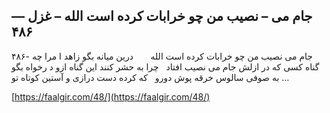 ## جام می – نصیب من چو خرابات کرده است الله  – غزل — ۴۸۶


۴۸۶- جام می نصیب من چو خرابات کرده است الله       درین میانه بگو زاهد ا مرا چه گناه کسی که در ازلش جام می نصیب افتاد   چرا به حشر کنند این گناه ازو د رخواه بگو به صوفی سالوس خرقه پوش دورو   که کرده دست درازی و آستین کوتاه تو &#8230;

[https://faalgir.com/48/](https://faalgir.com/48/) 